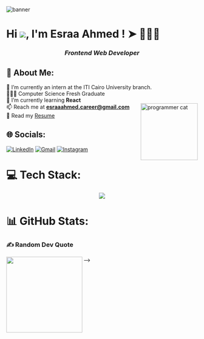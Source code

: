 

<!--
**EsraaAhmedAli/EsraaAhmedAli** is a ✨ _special_ ✨ repository because its `README.md` (this file) appears on your GitHub profile.

Here are some ideas to get you started:

- 🔭 I’m currently working on ...
- 🌱 I’m currently learning ...
- 👯 I’m looking to collaborate on ...
- 🤔 I’m looking for help with ...
- 💬 Ask me about ...
- 📫 How to reach me: ...
- 😄 Pronouns: ...
- ⚡ Fun fact: ...
-->


 <img src="banner.png" alt="banner" /> 

# Hi ![](https://user-images.githubusercontent.com/18350557/176309783-0785949b-9127-417c-8b55-ab5a4333674e.gif), I'm Esraa Ahmed ! ➤  👨‍💻🌐

<h3 align="center"><em><b>Frontend Web Developer</b></em></h3>

## 🎀 About Me:
🔭 I’m currently an intern at the ITI Cairo University branch.<br/>
👩🏻‍🎓 Computer Science Fresh Graduate<br/>
🌱 I’m currently learning **React**<br/>
📫 Reach me at **esraaahmed.career@gmail.com**
<img alt="programmer cat" src="programmerCat.gif" align="right" height="150"/></br>
📄 Read my <a href="https://drive.google.com/drive/u/0/folders/13LhmcQJoyMSrOqPi4e6COzHQwQ0MIRg_">Resume</a><br>



## 🌐 Socials:
[![LinkedIn](https://img.shields.io/badge/LinkedIn-0077B5?style=for-the-badge&logo=linkedin&logoColor=white)](https://www.linkedin.com/in/esraa-ahmed-246a66281/)
[![Gmail](https://img.shields.io/badge/Gmail-D14836?style=for-the-badge&logo=gmail&logoColor=white)](mailto:esraaahmed.career@gmail.com)
[![Instagram](https://img.shields.io/badge/Instagram-E4405F?style=for-the-badge&logo=instagram&logoColor=white)](https://www.instagram.com/esraa8501/)
<br>

# 💻 Tech Stack:
<p align="center">
  <a href="https://skillicons.dev">
    <img src="https://skillicons.dev/icons?i=html,css,js,ts,react,nextjs,sass,bootstrap,jquery,git,github,vercel,npm,figma,c,cpp,py,notion&perline=10" />
  </a>
</p>

# 📊 GitHub Stats:

### ✍️ Random Dev Quote
   <a href="#">
    <img height=200 align="left" src="https://quotes-github-readme.vercel.app/api?type=horizontal&theme=radical" />
  </a>
-->
